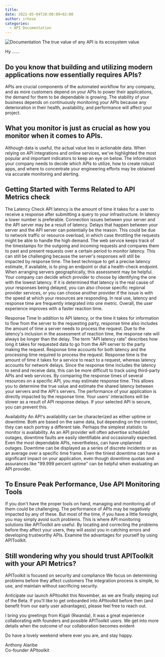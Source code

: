 ```yaml
---
title: 
date: 2022-05-04T20:00:09+02:00
author: irhose
categories:
  - API Documentation
---
```

![Documentation](../../../../../../C:/Hugo/apitoolkit-landing/content/blog/newsletter/monitoring-metrics.webp)
The true value of any API is its ecosystem value

Hy ……

## Do you know that building and utilizing modern applications now essentially requires APIs?

APIs are crucial components of the automated workflow for any company, and as more customers depend on your APIs to power their applications, the demand for them to be dependable is growing. The stability of your business depends on continuously monitoring your APIs because any deterioration in their health, availability, and performance will affect your project.

## What you monitor is just as crucial as how you monitor when it comes to APIs. 

Although data is useful, the actual value lies in actionable data. When relying on API integrations and online services, we've highlighted the most popular and important indicators to keep an eye on below. The information your company needs to decide which APIs to utilize, how to create robust apps, and where to concentrate your engineering efforts may be obtained via accurate monitoring and alerting.

## Getting Started with Terms Related to API Metrics check
The Latency Check
API latency is the amount of time it takes for a user to receive a response after submitting a query to your infrastructure. In latency a lower number is preferable. Connection issues between your server and the API server may be a result of latency. Delays that happen between your server and the API server can potentially be the reason. This could be due to network traffic or resource overload, in which case throttling the requests might be able to handle the high demand. The web service keeps track of the timestamps for the outgoing and incoming requests and compares them to past and present requests over a certain period to monitor latency. This can still be challenging because the server's responses will still be impacted by response time. The best technique to get a precise latency estimate, if available, is to ping an endpoint or dial a health-check endpoint. When arranging servers geographically, this assessment may be helpful. Your company can decide which provider to choose by identifying the one with the lowest latency. If it is determined that latency is the real cause of your responses being delayed, you can also choose specific regional provider services, or you can choose another provider if the issue is with the speed at which your resources are responding. In real use, latency and response time are frequently integrated into one metric. Overall, the user experience improves with a faster reaction time.

Response Time
In addition to API latency, or the time it takes for information to flow from the server to the requesting party, response time also includes the amount of time a server needs to process the request. Due to the latency's inclusion in the assessment of reaction time, the response rate will always be longer than the delay. The term "API latency rate" describes how long it takes for requested data to go from the API server to the party making the request. Response time accounts for both latency and the processing time required to process the request.
Response time is the amount of time it takes for a service to react to a request, whereas latency accounts for network delays. Since the response time includes the latency to send and receive data, this can be more difficult to track using third-party APIs and web services. By comparing the response times of several resources on a specific API, you may estimate response time. This allows you to determine the true value and estimate the shared latency between your servers and the API's servers.
The performance of your application is directly impacted by the response time. Your users' interactions will be slower as a result of API response delays. If your selected API is secure, you can prevent this.

Availability
An API's availability can be characterized as either uptime or downtime. Both are based on the same data, but depending on the context, they can each portray a different tale. Perhaps the simplest statistic to monitor is availability. As an API provider will often advertise scheduled outages, downtime faults are easily identifiable and occasionally expected. Even the most dependable APIs, nevertheless, can have unplanned outages. Downtime can be displayed as a series of discrete incidents or as an average over a specific time frame. Even the tiniest downtime can have a significant impact on your application, even though downtime quotas and assurances like "99.999 percent uptime" can be helpful when evaluating an API provider.

## To Ensure Peak Performance, Use API Monitoring Tools
If you don't have the proper tools on hand, managing and monitoring all of them could be challenging. The performance of APIs may be negatively impacted by any of these. But most of the time, if you have a little foresight, you may simply avoid such problems. This is where API monitoring solutions like APIToolkit are useful. By locating and correcting the problems before they affect your users, they will assist you in catching errors and developing trustworthy APIs. Examine the advantages for yourself by using APIToolkit.

## Still wondering why you should trust APIToolkit with your API Metrics?
APIToolkit is focused on security and compliance
We focus on determining problems before they affect customers
The integration process is simple, to use, and maintain without sacrificing security. 

Anticipate our  launch APItoolkit this November, as we are finally steping out of the Beta. If you'll like to get onboarded into APItoolkit before then (and benefit from our early user advantages), please feel free to reach out.

I bring you greetings from Kigali (Rwanda), It was a great experience collaborating with founders and possible APIToolkit users. We get into more details when the outcome of our collaboration becomes evident

Do have a lovely weekend where ever you are, and stay happy.

Anthony Alaribe<br/> 
Co-founder APItoolkit




